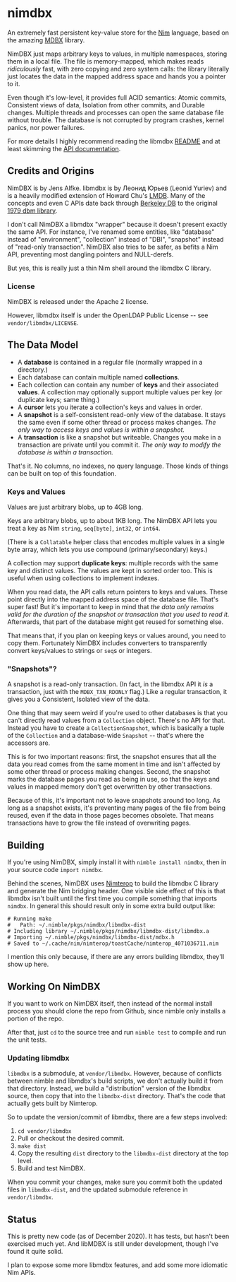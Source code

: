 # nimdbx

An extremely fast persistent key-value store for the [Nim](https://nim-lang.org) language, based on the amazing [MDBX](https://github.com/erthink/libmdbx) library.

NimDBX just maps arbitrary keys to values, in multiple namespaces, storing them in a local file. The file is memory-mapped, which makes reads _ridiculously_ fast, with zero copying and zero system calls: the library literally just locates the data in the mapped address space and hands you a pointer to it.

Even though it's low-level, it provides full ACID semantics: Atomic commits, Consistent views of data, Isolation from other commits, and Durable changes. Multiple threads and processes can open the same database file without trouble. The database is not corrupted by program crashes, kernel panics, nor power failures.

For more details I highly recommend reading the libmdbx [README](https://github.com/erthink/libmdbx/blob/master/README.md) and at least skimming the [API documentation](https://erthink.github.io/libmdbx/).


## Credits and Origins

NimDBX is by Jens Alfke. libmdbx is by Леонид Юрьев (Leonid Yuriev) and is a heavily modified extension of Howard Chu's [LMDB](http://lmdb.tech). Many of the concepts and even C APIs date back through [Berkeley DB](https://en.wikipedia.org/wiki/Berkeley_DB) to the original [1979 dbm library](https://en.wikipedia.org/wiki/DBM_%28computing%29).

I don't call NimDBX a libmdbx "wrapper" because it doesn't present exactly the same API. For instance, I've renamed some entities, like "database" instead of "environment", "collection" instead of "DBI", "snapshot" instead of "read-only transaction". NimDBX also tries to be safer, as befits a Nim API, preventing most dangling pointers and NULL-derefs.

But yes, this is really just a thin Nim shell around the libmdbx C library.

### License

NimDBX is released under the Apache 2 license.

However, libmdbx itself is under the OpenLDAP Public License -- see `vendor/libmdbx/LICENSE`.


## The Data Model

- A **database** is contained in a regular file (normally wrapped in a directory.)
- Each database can contain multiple named **collections**.
- Each collection can contain any number of **keys** and their associated **values**.
  A collection may optionally support multiple values per key (or duplicate keys; same thing.)
- A **cursor** lets you iterate a collection's keys and values in order.
- A **snapshot** is a self-consistent read-only view of the database.
  It stays the same even if some other thread or process makes changes.
  _The only way to access keys and values is within a snapshot._
- A **transaction** is like a snapshot but writeable.
  Changes you make in a transaction are private until you commit it.
  _The only way to modify the database is within a transaction._

That's it. No columns, no indexes, no query language. Those kinds of things can be built on top of this foundation.

### Keys and Values

Values are just arbitrary blobs, up to 4GB long.

Keys are arbitrary blobs, up to about 1KB long. The NimDBX API lets you treat a key as Nim `string`, `seq[byte]`, `int32`, or `int64`.

(There is a `Collatable` helper class that encodes multiple values in a single byte array, which lets you use compound (primary/secondary) keys.)

A collection may support **duplicate keys**: multiple records with the same key and distinct values. The values are kept in sorted order too. This is useful when using collections to implement indexes.

When you read data, the API calls return pointers to keys and values. These point directly into the mapped address space of the database file. That's super fast! But it's important to keep in mind that _the data only remains valid for the duration of the snapshot or transaction that you used to read it._ Afterwards, that part of the database might get reused for something else.

That means that, if you plan on keeping keys or values around, you need to copy them. Fortunately NimDBX includes converters to transparently convert keys/values to strings or `seq`s or integers.

### "Snapshots"?

A snapshot is a read-only transaction. (In fact, in the libmdbx API it _is_ a transaction, just with the `MDBX_TXN_RDONLY` flag.) Like a regular transaction, it gives you a Consistent, Isolated view of the data.

One thing that may seem weird if you're used to other databases is that you can't directly read values from a `Collection` object. There's no API for that. Instead you have to create a `CollectionSnapshot`, which is basically a tuple of the `Collection` and a database-wide `Snapshot` -- that's where the accessors are.

This is for two important reasons: first, the snapshot ensures that all the data you read comes from the same moment in time and isn't affected by some other thread or process making changes. Second, the snapshot marks the database pages you read as being in use, so that the keys and values in mapped memory don't get overwritten by other transactions.

Because of this, it's important not to leave snapshots around too long. As long as a snapshot exists, it's preventing many pages of the file from being reused, even if the data in those pages becomes obsolete. That means transactions have to grow the file instead of overwriting pages.


## Building

If you're using NimDBX, simply install it with `nimble install nimdbx`, then in your source code `import nimdbx`.

Behind the scenes, NimDBX uses [Nimterop](https://github.com/nimterop/nimterop) to build the libmdbx C library and generate the Nim bridging header. One visible side effect of this is that libmdbx isn't built until the first time you compile something that imports `nimdbx`. In general this should result only in some extra build output like:

```
# Running make
#   Path: ~/.nimble/pkgs/nimdbx/libmdbx-dist
# Including library ~/.nimble/pkgs/nimdbx/libmdbx-dist/libmdbx.a
# Importing ~/.nimble/pkgs/nimdbx/libmdbx-dist/mdbx.h
# Saved to ~/.cache/nim/nimterop/toastCache/nimterop_4071036711.nim
```

I mention this only because, if there are any errors building libmdbx, they'll show up here.

## Working On NimDBX

If you want to work on NimDBX itself, then instead of the normal install process you should clone the repo from Github, since nimble only installs a portion of the repo.

After that, just `cd` to the source tree and run `nimble test` to compile and run the unit tests.

### Updating libmdbx

`libmdbx` is a submodule, at `vendor/libmdbx`. However, because of conflicts between nimble and libmdbx's build scripts, we don't actually build it from that directory. Instead, we build a "distribution" version of the libmdbx source, then copy that into the `libmdbx-dist` directory. That's the code that actually gets built by Nimterop.

So to update the version/commit of libmdbx, there are a few steps involved:

1. `cd vendor/libmdbx`
2. Pull or checkout the desired commit.
3. `make dist`
4. Copy the resulting `dist` directory to the `libmdbx-dist` directory at the top level.
5. Build and test NimDBX.

When you commit your changes, make sure you commit both the updated files in `libmdbx-dist`, and the updated submodule reference in `vendor/libmdbx`.


## Status

This is pretty new code (as of December 2020). It has tests, but hasn't been exercised much yet.
And libMDBX is still under development, though I've found it quite solid.

I plan to expose some more libmdbx features, and add some more idiomatic Nim APIs.
